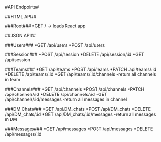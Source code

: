 #API Endpoints#

##HTML API##

###Root###
*GET / -> loads React app

##JSON API##

###Users###
*GET /api/users
*POST /api/users

###Session###
*POST /api/session
*DELETE /api/session/:id
*GET /api/session

###Teams###
*GET /api/teams
*POST /api/teams
*PATCH /api/teams/:id
*DELETE /api/teams/:id
*GET /api/teams/:id/channels
  -return all channels in team

###Channels###
*GET /api/channels
*POST /api/channels
*PATCH /api/channels/:id
*DELETE /api/channels/:id
*GET /api/channels/:id/messages
  -return all messages in channel

###DM Chats###
*GET /api/DM_chats
*POST /api/DM_chats
*DELETE /api/DM_chats/:id
*GET /api/DM_chats/:id/messages
  -return all messages in DM

###Messages###
*GET /api/messages
*POST /api/messages
*DELETE /api/messages/:id
